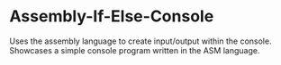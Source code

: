 # Assembly-If-Else-Console
Uses the assembly language to create input/output within the console. Showcases a simple console program written in the ASM language.
